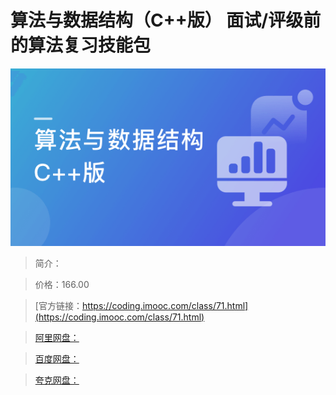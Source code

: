 # 算法与数据结构（C++版） 面试/评级前的算法复习技能包

![img](../../assets/5fcdf2e909530b7c05400304.png)

> 简介：

> 价格：166.00

> [官方链接：https://coding.imooc.com/class/71.html](https://coding.imooc.com/class/71.html)

> [阿里网盘：]()

> [百度网盘：]()

> [夸克网盘：]()

